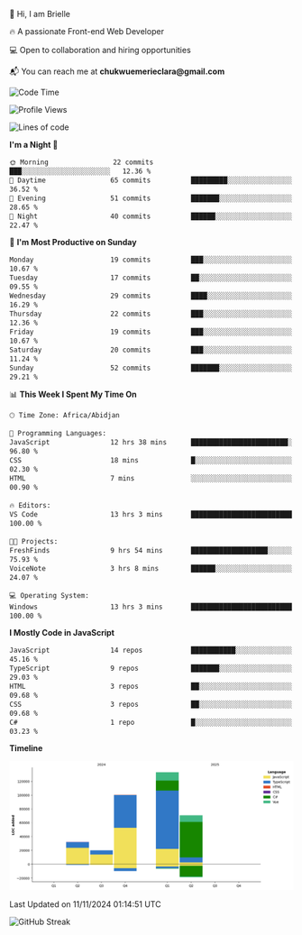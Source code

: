 <div align="left">
  <p>👋 Hi, I am Brielle</p>
  <p>🔥 A passionate Front-end Web Developer</p>
  <p>💻 Open to collaboration and hiring opportunities</p>
  <p>📬 You can reach me at <strong>chukwuemerieclara@gmail.com</strong></p>
</div>


 
 <!--START_SECTION:waka-->
![Code Time](http://img.shields.io/badge/Code%20Time-311%20hrs-blue)

![Profile Views](http://img.shields.io/badge/Profile%20Views-38-blue)

![Lines of code](https://img.shields.io/badge/From%20Hello%20World%20I%27ve%20Written-116.8%20thousand%20lines%20of%20code-blue)

**I'm a Night 🦉** 

```text
🌞 Morning                22 commits          ███░░░░░░░░░░░░░░░░░░░░░░   12.36 % 
🌆 Daytime                65 commits          █████████░░░░░░░░░░░░░░░░   36.52 % 
🌃 Evening                51 commits          ███████░░░░░░░░░░░░░░░░░░   28.65 % 
🌙 Night                  40 commits          ██████░░░░░░░░░░░░░░░░░░░   22.47 % 
```
📅 **I'm Most Productive on Sunday** 

```text
Monday                   19 commits          ███░░░░░░░░░░░░░░░░░░░░░░   10.67 % 
Tuesday                  17 commits          ██░░░░░░░░░░░░░░░░░░░░░░░   09.55 % 
Wednesday                29 commits          ████░░░░░░░░░░░░░░░░░░░░░   16.29 % 
Thursday                 22 commits          ███░░░░░░░░░░░░░░░░░░░░░░   12.36 % 
Friday                   19 commits          ███░░░░░░░░░░░░░░░░░░░░░░   10.67 % 
Saturday                 20 commits          ███░░░░░░░░░░░░░░░░░░░░░░   11.24 % 
Sunday                   52 commits          ███████░░░░░░░░░░░░░░░░░░   29.21 % 
```


📊 **This Week I Spent My Time On** 

```text
🕑︎ Time Zone: Africa/Abidjan

💬 Programming Languages: 
JavaScript               12 hrs 38 mins      ████████████████████████░   96.80 % 
CSS                      18 mins             █░░░░░░░░░░░░░░░░░░░░░░░░   02.30 % 
HTML                     7 mins              ░░░░░░░░░░░░░░░░░░░░░░░░░   00.90 % 

🔥 Editors: 
VS Code                  13 hrs 3 mins       █████████████████████████   100.00 % 

🐱‍💻 Projects: 
FreshFinds               9 hrs 54 mins       ███████████████████░░░░░░   75.93 % 
VoiceNote                3 hrs 8 mins        ██████░░░░░░░░░░░░░░░░░░░   24.07 % 

💻 Operating System: 
Windows                  13 hrs 3 mins       █████████████████████████   100.00 % 
```

**I Mostly Code in JavaScript** 

```text
JavaScript               14 repos            ███████████░░░░░░░░░░░░░░   45.16 % 
TypeScript               9 repos             ███████░░░░░░░░░░░░░░░░░░   29.03 % 
HTML                     3 repos             ██░░░░░░░░░░░░░░░░░░░░░░░   09.68 % 
CSS                      3 repos             ██░░░░░░░░░░░░░░░░░░░░░░░   09.68 % 
C#                       1 repo              █░░░░░░░░░░░░░░░░░░░░░░░░   03.23 % 
```



**Timeline**

![Lines of Code chart](https://raw.githubusercontent.com/Brielle28/Brielle28/main/assets/bar_graph.png)


 Last Updated on 11/11/2024 01:14:51 UTC
<!--END_SECTION:waka-->

![GitHub Streak](https://github-readme-streak-stats.herokuapp.com/?user=Brielle28)



